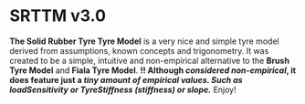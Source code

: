 # SRTTM v3.0
**The Solid Rubber Tyre Tyre Model** is a very nice and simple tyre model derived from assumptions, known concepts and trigonometry. 
It was created to be a simple, intuitive and non-empirical alternative to the **Brush Tyre Model** and **Fiala Tyre Model**. 
**!! Although _considered non-empirical_, it does feature just a _tiny amount of empirical values. Such as loadSensitivity or TyreStiffness (stiffness) or slope._**
Enjoy!
